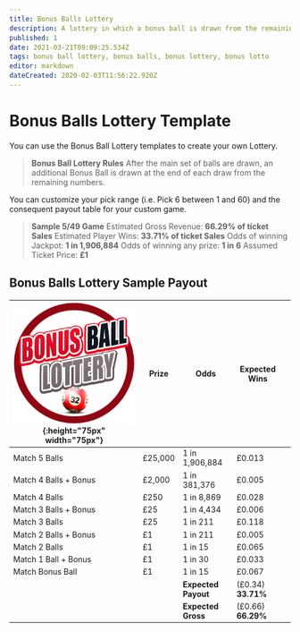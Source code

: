```yaml
---
title: Bonus Balls Lottery
description: A lottery in which a bonus ball is drawn from the remaining numbers, following the main draw
published: 1
date: 2021-03-21T09:09:25.534Z
tags: bonus ball lottery, bonus balls, bonus lottery, bonus lotto
editor: markdown
dateCreated: 2020-02-03T11:56:22.920Z
---
```



# Bonus Balls Lottery Template

You can use the Bonus Ball Lottery templates to create your own Lottery.

>**Bonus Ball Lottery Rules**
After the main set of balls are drawn, an additional Bonus Ball is drawn at the end of each draw from the remaining numbers.

You can customize your pick range (i.e. Pick 6 between 1 and 60) and the consequent payout table for your custom game.

>**Sample 5/49 Game**
Estimated Gross Revenue: **66.29% of ticket Sales** 
Estimated Player Wins: **33.71% of ticket Sales** 
Odds of winning Jackpot: **1 in 1,906,884** 
Odds of winning any prize: **1 in 6** 
Assumed Ticket Price: **£1**  

## Bonus Balls Lottery Sample Payout

| ![bonusball-lottery.png](/uploads/bonusball-lottery.png){:height="75px" width="75px"}       | Prize   | Odds                             | Expected Wins         |                       |
|---------------|---------|----------------------------------|-----------------------|-----------------------|
| Match 5 Balls       | £25,000 | 1 in 1,906,884                   | £0.013                |                       |
| Match 4 Balls + Bonus     | £2,000  | 1 in 381,376                      | £0.005                |                       |
| Match 4 Balls      | £250     | 1 in 8,869                         | £0.028               |                       |
| Match 3 Balls + Bonus     | £25      | 1 in 4,434                          | £0.006               |                       |
|     Match 3 Balls        | £25     | 1 in 211                           | £0.118               |                
|     Match 2 Balls + Bonus        | £1     | 1 in 211                          | £0.005              |     
|     Match 2 Balls         | £1     | 1 in 15                      | £0.065             |    
|     Match 1 Ball + Bonus     | £1    | 1 in 30                           | £0.033              |                
|     Match Bonus Ball     | £1    | 1 in 15                           | £0.067                |            
| |       |**Expected Payout**  | (£0.34) **33.71%**  |  |
| |       |**Expected Gross**  | (£0.66) **66.29%**   |  |